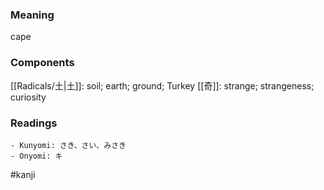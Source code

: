 ### Meaning

cape

### Components

[[Radicals/土|土]]: soil; earth; ground; Turkey [[奇]]: strange; strangeness; curiosity

### Readings

```
- Kunyomi: さき、さい、みさき
- Onyomi: キ
```

#kanji